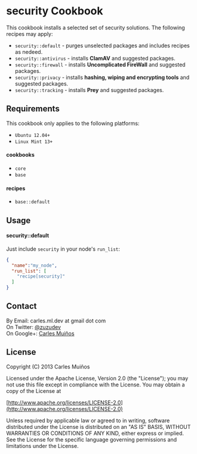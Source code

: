 # security Cookbook

This cookbook installs a selected set of security solutions.
The following recipes may apply:

- `security::default`   - purges unselected packages and includes recipes as nedeed.
- `security::antivirus` - installs __ClamAV__ and suggested packages.
- `security::firewall`  - installs __Uncomplicated FireWall__ and suggested packages.
- `security::privacy`   - installs __hashing, wiping and encrypting tools__ and suggested packages.
- `security::tracking`  - installs __Prey__ and suggested packages.


## Requirements

This cookbook only applies to the following platforms:  
- `Ubuntu 12.04+`
- `Linux Mint 13+`

#### cookbooks
- `core`
- `base`

#### recipes
- `base::default`


## Usage

#### security::default
Just include `security` in your node's `run_list`:

```json
{
  "name":"my_node",
  "run_list": [
    "recipe[security]"
  ]
}
```


## Contact

By Email:   carles.ml.dev at gmail dot com  
On Twitter: [@zuzudev](https://twitter.com/zuzudev)  
On Google+: [Carles Muiños](https://plus.google.com/109480759201585988691)


## License

Copyright (C) 2013 Carles Muiños

Licensed under the Apache License, Version 2.0 (the "License");
you may not use this file except in compliance with the License.
You may obtain a copy of the License at

[http://www.apache.org/licenses/LICENSE-2.0](http://www.apache.org/licenses/LICENSE-2.0)

Unless required by applicable law or agreed to in writing, software
distributed under the License is distributed on an "AS IS" BASIS,
WITHOUT WARRANTIES OR CONDITIONS OF ANY KIND, either express or implied.
See the License for the specific language governing permissions and
limitations under the License.

